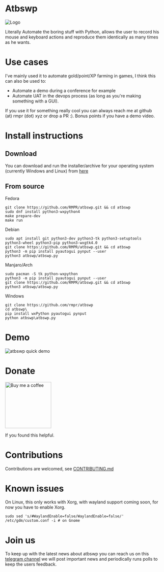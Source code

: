 # Atbswp
![Logo](./atbswp/img/icon.png)

Literally Automate the boring stuff with Python, allows the user to record his mouse and keyboard 
actions and reproduce them identically as many times as he wants.

# Use cases
I've mainly used it to automate gold/point/XP farming in games, I think this can also be used to:

- Automate a demo during a conference for example
- Automate UAT in the devops process (as long as you're making something with a GUI).

If you use it for something really cool you can always reach me at github (at) rmpr (dot) xyz or drop
a PR :). Bonus points if you have a demo video.

# Install instructions

## Download

You can download and run the installer/archive for your operating system (currently Windows and Linux) 
from [here](https://github.com/rmpr/atbswp/releases)

## From source

Fedora
```shell
git clone https://github.com/RMPR/atbswp.git && cd atbswp
sudo dnf install python3-wxpython4
make prepare-dev
make run
```
Debian
```shell
sudo apt install git python3-dev python3-tk python3-setuptools python3-wheel python3-pip python3-wxgtk4.0
git clone https://github.com/RMPR/atbswp.git && cd atbswp
python3 -m pip install pyautogui pynput --user
python3 atbswp/atbswp.py
```
Manjaro/Arch
```shell
sudo pacman -S tk python-wxpython
python3 -m pip install pyautogui pynput --user
git clone https://github.com/RMPR/atbswp.git && cd atbswp
python3 atbswp/atbswp.py
```
Windows
```shell
git clone https://github.com/rmpr/atbswp
cd atbswp\
pip install wxPython pyautogui pynput
python atbswp\atbswp.py
```

# Demo

![atbswp quick demo](demo/demo.gif)


# Donate
<a href="https://www.buymeacoffee.com/rmpr" target="_blank"><img src="https://cdn.buymeacoffee.com/buttons/v2/default-black.png" width="150" alt="Buy me a coffee"></a>

If you found this helpful.

# Contributions
Contributions are welcomed, see [CONTRIBUTING.md](./CONTRIBUTING.md)

# Known issues
On Linux, this only works with Xorg, with wayland support coming soon, for now you have to
enable Xorg.

```
sudo sed 's/#WaylandEnable=false/WaylandEnable=false/' /etc/gdm/custom.conf -i # on Gnome
```

# Join us
To keep up with the latest news about atbswp you can reach us on this [telegram channel](https://t.me/atbswp) we will
post important news and periodically runs polls to keep the users feedback.
